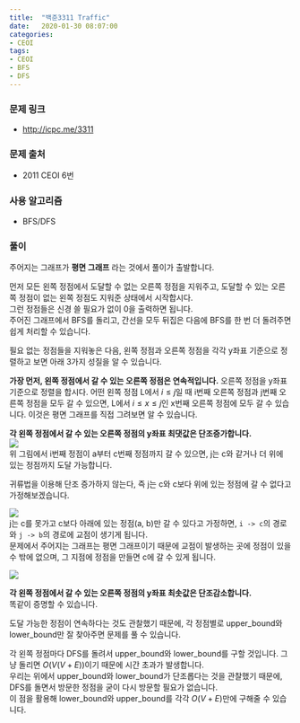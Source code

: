```yaml
---
title:  "백준3311 Traffic"
date:   2020-01-30 08:07:00
categories:
- CEOI
tags:
- CEOI
- BFS
- DFS
---
```


### 문제 링크
* http://icpc.me/3311

### 문제 출처
* 2011 CEOI 6번

### 사용 알고리즘
* BFS/DFS

### 풀이
주어지는 그래프가 **평면 그래프** 라는 것에서 풀이가 출발합니다.

먼저 모든 왼쪽 정점에서 도달할 수 없는 오른쪽 정점을 지워주고, 도달할 수 있는 오른쪽 정점이 없는 왼쪽 정점도 지워준 상태에서 시작합시다.<Br>
그런 정점들은 신경 쓸 필요가 없이 0을 출력하면 됩니다.<Br>
주어진 그래프에서 BFS를 돌리고, 간선을 모두 뒤집은 다음에 BFS를 한 번 더 돌려주면 쉽게 처리할 수 있습니다.

필요 없는 정점들을 지워놓은 다음, 왼쪽 정점과 오른쪽 정점을 각각 y좌표 기준으로 정렬하고 보면 아래 3가지 성질을 알 수 있습니다.

**가장 먼저, 왼쪽 정점에서 갈 수 있는 오른쪽 정점은 연속적입니다.**
오른쪽 정점을 y좌표 기준으로 정렬을 합시다. 어떤 왼쪽 정점 L에서 $i ≤ j$일 때 i번째 오른쪽 정점과 j번째 오른쪽 정점을 모두 갈 수 있으면, L에서 $i ≤ x ≤ j$인 x번째 오른쪽 정점에 모두 갈 수 있습니다. 이것은 평면 그래프를 직접 그려보면 알 수 있습니다.

**각 왼쪽 정점에서 갈 수 있는 오른쪽 정점의 y좌표 최댓값은 단조증가합니다.**<br>
![](https://i.imgur.com/tvEYv0I.png)<br>
위 그림에서 i번째 정점이 a부터 c번째 정점까지 갈 수 있으면, j는 c와 같거나 더 위에 있는 정점까지 도달 가능합니다.

귀류법을 이용해 단조 증가하지 않는다, 즉 j는 c와 c보다 위에 있는 정점에 갈 수 없다고 가정해보겠습니다.

![](https://i.imgur.com/7UUSHi7.png)<br>
j는 c를 못가고 c보다 아래에 있는 정점(a, b)만 갈 수 있다고 가정하면, `i -> c`의 경로와 `j -> b`의 경로에 교점이 생기게 됩니다.<br>
문제에서 주어지는 그래프는 평면 그래프이기 때문에 교점이 발생하는 곳에 정점이 있을 수 밖에 없으며, 그 지점에 정점을 만들면 c에 갈 수 있게 됩니다.

![](https://i.imgur.com/PuH5EuF.png)

**각 왼쪽 정점에서 갈 수 있는 오른쪽 정점의 y좌표 최솟값은 단조감소합니다.**<br>
똑같이 증명할 수 있습니다.

도달 가능한 정점이 연속하다는 것도 관찰했기 때문에, 각 정점별로 upper_bound와 lower_bound만 잘 찾아주면 문제를 풀 수 있습니다.

각 왼쪽 정점마다 DFS를 돌려서 upper_bound와 lower_bound를 구할 것입니다. 그냥 돌리면 $O(V(V+E))$이기 때문에 시간 초과가 발생합니다.<br>
우리는 위에서 upper_bound와 lower_bound가 단조롭다는 것을 관찰했기 때문에, DFS를 돌면서 방문한 정점을 굳이 다시 방문할 필요가 없습니다.<br>
이 점을 활용해 lower_bound와 upper_bound를 각각 $O(V+E)$만에 구해줄 수 있습니다.
